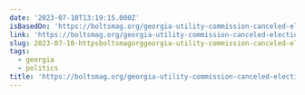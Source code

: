 ```yaml
---
date: '2023-07-10T13:19:15.000Z'
isBasedOn: 'https://boltsmag.org/georgia-utility-commission-canceled-elections/'
link: 'https://boltsmag.org/georgia-utility-commission-canceled-elections/'
slug: 2023-07-10-httpsboltsmagorggeorgia-utility-commission-canceled-elections
tags:
  - georgia
  - politics
title: 'https://boltsmag.org/georgia-utility-commission-canceled-elections/'
---
```


